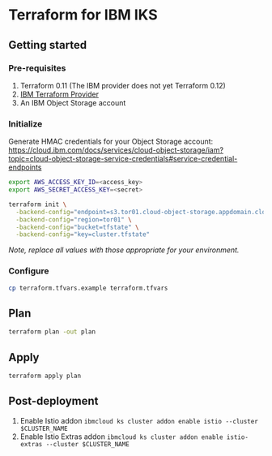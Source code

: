 # Terraform for IBM IKS

## Getting started

### Pre-requisites

1. Terraform 0.11 (The IBM provider does not yet Terraform 0.12)
1. [IBM Terraform Provider](https://github.com/IBM-Cloud/terraform-provider-ibm)
1. An IBM Object Storage account

### Initialize

Generate HMAC credentials for your Object Storage account: https://cloud.ibm.com/docs/services/cloud-object-storage/iam?topic=cloud-object-storage-service-credentials#service-credential-endpoints

```sh
export AWS_ACCESS_KEY_ID=<access_key>
export AWS_SECRET_ACCESS_KEY=<secret>
```

```sh
terraform init \
  -backend-config="endpoint=s3.tor01.cloud-object-storage.appdomain.cloud" \
  -backend-config="region=tor01" \
  -backend-config="bucket=tfstate" \
  -backend-config="key=cluster.tfstate"
```

*Note, replace all values with those appropriate for your environment.*

### Configure

```sh
cp terraform.tfvars.example terraform.tfvars
```

## Plan

```sh
terraform plan -out plan
```

## Apply

```sh
terraform apply plan
```

## Post-deployment

1. Enable Istio addon `ibmcloud ks cluster addon enable istio --cluster $CLUSTER_NAME`
1. Enable Istio Extras addon `ibmcloud ks cluster addon enable istio-extras --cluster $CLUSTER_NAME`
